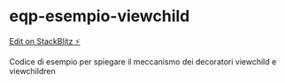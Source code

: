 # eqp-esempio-viewchild

[Edit on StackBlitz ⚡️](https://stackblitz.com/edit/eqp-esempio-viewchild?file=README.md)

Codice di esempio per spiegare il meccanismo dei decoratori viewchild e viewchildren
